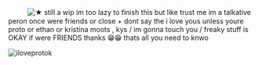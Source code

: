 ㅤㅤㅤ![★](https://64.media.tumblr.com/cf47613a991c413bd09409977984a4c4/328e296a1b07e8cd-24/s250x400/3a3da1aae2f7c8cde9dd47fcc3d40c466877c79b.pnj)
still a wip im too lazy to finish this but like trust me im a talkative peron once were friends or close + dont say the i love yous unless youre proto or ethan or kristina moots , kys / im gonna touch you / freaky stuff is OKAY if were FRIENDS thanks 😁😁 thats all you need to knwo

![iloveprotok](https://files.catbox.moe/7ar8e6.jpg)
